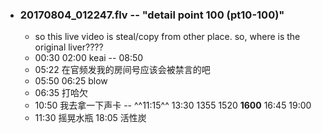 - ### 20170804_012247.flv -- "detail point 100 (pt10-100)"
    - so this live video is steal/copy from other place. so, where is the original liver????
    - 00:30 02:00 keai -- 08:50
    - 05:22 在官频发我的房间号应该会被禁言的吧
    - 05:50 06:25 blow 
    - 06:35 打哈欠
    - 10:50 我去拿一下声卡 -- ^^11:15^^ 13:30 1355 1520 **1600** 16:45 19:00 
    - 11:30 摇晃水瓶
18:05 活性炭
